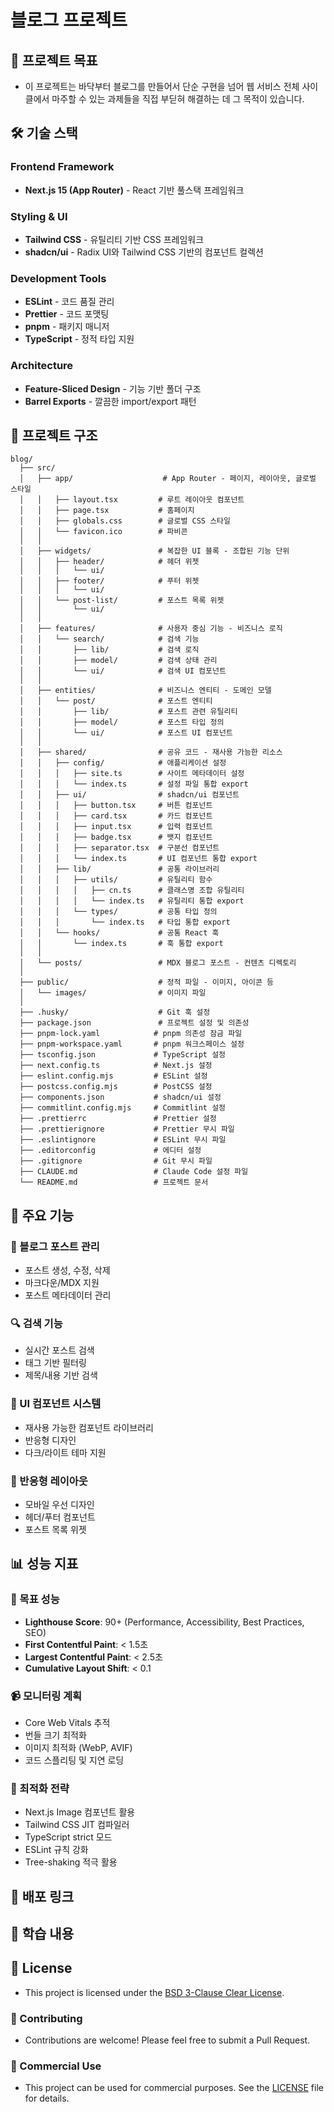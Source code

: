 # 블로그 프로젝트

## 🎯 프로젝트 목표

- 이 프로젝트는 바닥부터 블로그를 만들어서 단순 구현을 넘어 웹 서비스 전체
  사이클에서 마주할 수 있는 과제들을 직접 부딛혀 해결하는 데 그 목적이 있습니다.

## 🛠 기술 스택

### Frontend Framework

- **Next.js 15 (App Router)** - React 기반 풀스택 프레임워크

### Styling & UI

- **Tailwind CSS** - 유틸리티 기반 CSS 프레임워크
- **shadcn/ui** - Radix UI와 Tailwind CSS 기반의 컴포넌트 컬렉션

### Development Tools

- **ESLint** - 코드 품질 관리
- **Prettier** - 코드 포맷팅
- **pnpm** - 패키지 매니저
- **TypeScript** - 정적 타입 지원

### Architecture

- **Feature-Sliced Design** - 기능 기반 폴더 구조
- **Barrel Exports** - 깔끔한 import/export 패턴

## 📁 프로젝트 구조

```tree
blog/
  ├── src/
  │   ├── app/                    # App Router - 페이지, 레이아웃, 글로벌 스타일
  │   │   ├── layout.tsx         # 루트 레이아웃 컴포넌트
  │   │   ├── page.tsx           # 홈페이지
  │   │   ├── globals.css        # 글로벌 CSS 스타일
  │   │   └── favicon.ico        # 파비콘
  │   │
  │   ├── widgets/               # 복잡한 UI 블록 - 조합된 기능 단위
  │   │   ├── header/            # 헤더 위젯
  │   │   │   └── ui/
  │   │   ├── footer/            # 푸터 위젯
  │   │   │   └── ui/
  │   │   └── post-list/         # 포스트 목록 위젯
  │   │       └── ui/
  │   │
  │   ├── features/              # 사용자 중심 기능 - 비즈니스 로직
  │   │   └── search/            # 검색 기능
  │   │       ├── lib/           # 검색 로직
  │   │       ├── model/         # 검색 상태 관리
  │   │       └── ui/            # 검색 UI 컴포넌트
  │   │
  │   ├── entities/              # 비즈니스 엔티티 - 도메인 모델
  │   │   └── post/              # 포스트 엔티티
  │   │       ├── lib/           # 포스트 관련 유틸리티
  │   │       ├── model/         # 포스트 타입 정의
  │   │       └── ui/            # 포스트 UI 컴포넌트
  │   │
  │   ├── shared/                # 공유 코드 - 재사용 가능한 리소스
  │   │   ├── config/            # 애플리케이션 설정
  │   │   │   ├── site.ts        # 사이트 메타데이터 설정
  │   │   │   └── index.ts       # 설정 파일 통합 export
  │   │   ├── ui/                # shadcn/ui 컴포넌트
  │   │   │   ├── button.tsx     # 버튼 컴포넌트
  │   │   │   ├── card.tsx       # 카드 컴포넌트
  │   │   │   ├── input.tsx      # 입력 컴포넌트
  │   │   │   ├── badge.tsx      # 뱃지 컴포넌트
  │   │   │   ├── separator.tsx  # 구분선 컴포넌트
  │   │   │   └── index.ts       # UI 컴포넌트 통합 export
  │   │   ├── lib/               # 공통 라이브러리
  │   │   │   ├── utils/         # 유틸리티 함수
  │   │   │   │   ├── cn.ts      # 클래스명 조합 유틸리티
  │   │   │   │   └── index.ts   # 유틸리티 통합 export
  │   │   │   └── types/         # 공통 타입 정의
  │   │   │       └── index.ts   # 타입 통합 export
  │   │   └── hooks/             # 공통 React 훅
  │   │       └── index.ts       # 훅 통합 export
  │   │
  │   └── posts/                 # MDX 블로그 포스트 - 컨텐츠 디렉토리
  │
  ├── public/                    # 정적 파일 - 이미지, 아이콘 등
  │   └── images/                # 이미지 파일
  │
  ├── .husky/                    # Git 훅 설정
  ├── package.json               # 프로젝트 설정 및 의존성
  ├── pnpm-lock.yaml            # pnpm 의존성 잠금 파일
  ├── pnpm-workspace.yaml       # pnpm 워크스페이스 설정
  ├── tsconfig.json             # TypeScript 설정
  ├── next.config.ts            # Next.js 설정
  ├── eslint.config.mjs         # ESLint 설정
  ├── postcss.config.mjs        # PostCSS 설정
  ├── components.json           # shadcn/ui 설정
  ├── commitlint.config.mjs     # Commitlint 설정
  ├── .prettierrc               # Prettier 설정
  ├── .prettierignore           # Prettier 무시 파일
  ├── .eslintignore             # ESLint 무시 파일
  ├── .editorconfig             # 에디터 설정
  ├── .gitignore                # Git 무시 파일
  ├── CLAUDE.md                 # Claude Code 설정 파일
  └── README.md                 # 프로젝트 문서
```

## 🚀 주요 기능

### 📝 블로그 포스트 관리

- 포스트 생성, 수정, 삭제
- 마크다운/MDX 지원
- 포스트 메타데이터 관리

### 🔍 검색 기능

- 실시간 포스트 검색
- 태그 기반 필터링
- 제목/내용 기반 검색

### 🎨 UI 컴포넌트 시스템

- 재사용 가능한 컴포넌트 라이브러리
- 반응형 디자인
- 다크/라이트 테마 지원

### 📱 반응형 레이아웃

- 모바일 우선 디자인
- 헤더/푸터 컴포넌트
- 포스트 목록 위젯

## 📊 성능 지표

### 🎯 목표 성능

- **Lighthouse Score**: 90+ (Performance, Accessibility, Best Practices, SEO)
- **First Contentful Paint**: < 1.5초
- **Largest Contentful Paint**: < 2.5초
- **Cumulative Layout Shift**: < 0.1

### 📹 모니터링 계획

- Core Web Vitals 추적
- 번들 크기 최적화
- 이미지 최적화 (WebP, AVIF)
- 코드 스플리팅 및 지연 로딩

### 🚀 최적화 전략

- Next.js Image 컴포넌트 활용
- Tailwind CSS JIT 컴파일러
- TypeScript strict 모드
- ESLint 규칙 강화
- Tree-shaking 적극 활용

## 🔗 배포 링크

## 📝 학습 내용

## 📄 License

- This project is licensed under the [BSD 3-Clause Clear License](LICENSE).

### 🤝 Contributing

- Contributions are welcome! Please feel free to submit a Pull Request.

### 💼 Commercial Use

- This project can be used for commercial purposes. See the [LICENSE](LICENSE)
  file for details.
